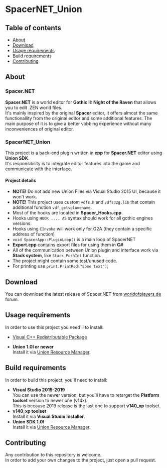 # SpacerNET_Union

## Table of contents

- [About](#about)
- [Download](#download)
- [Usage requirements](#build-requirements)
- [Build requirements](#build-requirements)
- [Contributing](#contributing)

## About

### Spacer.NET

**Spacer.NET** is a world editor for **Gothic II: Night of the Raven** that allows you to edit .ZEN world files.  
It's mainly inspired by the original **Spacer** editor, it offers almost the same functionallity from the original editor and some additional features. The main purpose of it is to give a better vobbing experience without many inconveniences of original editor.

### SpacerNET_Union

This project is a back-end plugin written in **cpp** for **Spacer.NET** editor using **Union SDK**.  
It's responsibility is to integrate editor features into the game and communicate with the interface.

#### Project details

- **NOTE!** Do not add new Union Files via Visual Studio 2015 UI, because it won't work.
- **NOTE!** This project uses custom `vdfs.h` and `vdfs32g.lib` that contain additional function `vdf_getvolumename`.
- Most of the hooks are located in **Spacer_Hooks.cpp**.
- Hooks using `HOOK .... AS` syntax should work for all gothic engines versions.
- Hooks using `CInvoke` will work only for G2A (they contain a specific address of function)
- `void SpacerApp::PluginLoop()` is a main loop of SpacerNET
- **Export.cpp** contains export files for using them in **C#**
- All of the communication between Union plugin and interface work via **Stack system**, like `Stack_PushInt` function.
- The project might contain some test/unused code.
- For printing use `print.PrintRed("Some text")`;

## Download

You can download the latest release of Spacer.NET from [worldofplayers.de](https://forum.worldofplayers.de/forum/threads/1557793-WORLD-EDITOR-Spacer-NET) forum.  

## Usage requirements

In order to use this project you need'll to install:
- [Visual C++ Redistributable Package](https://aka.ms/vs/17/release/vc_redist.x86.exe)  

- **Union 1.0l or newer**  
    Install it via [Union Resource Manager](https://worldofplayers.ru/threads/41415/).

## Build requirements

In order to build this project, you'll need to install:
- **Visual Studio 2015-2019**  
    You can use the newer version, but you'll have to retarget the **Platform toolset** version to newer one (v14x).  
    This is because 2019 release is the last one to support **v140_xp** toolset.  
- **v140_xp toolset**  
    Install it via **Visual Studio Installer**.
- **Union SDK 1.0l**  
    Install it via [Union Resource Manager](https://worldofplayers.ru/threads/41415/).

## Contributing

Any contribution to this repository is welcome.  
In order to add your own changes to the project, just open a pull request.